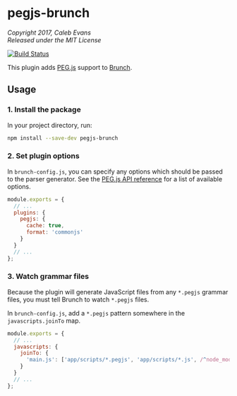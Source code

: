 # pegjs-brunch

*Copyright 2017, Caleb Evans*  
*Released under the MIT License*

[![Build Status](https://travis-ci.org/caleb531/pegjs-brunch.svg?branch=master)](https://travis-ci.org/caleb531/pegjs-brunch)

This plugin adds [PEG.js](https://pegjs.org/) support to
[Brunch](http://brunch.io/).

## Usage

### 1. Install the package

In your project directory, run:

```bash
npm install --save-dev pegjs-brunch
```

### 2. Set plugin options

In `brunch-config.js`, you can specify any options which should be passed to the
parser generator. See the [PEG.js API reference][options] for a list of
available options.

[options]: https://pegjs.org/documentation#generating-a-parser-javascript-api

```js
module.exports = {
  // ...
  plugins: {
    pegjs: {
      cache: true,
      format: 'commonjs'
    }
  }
  // ...
};
```

### 3. Watch grammar files

Because the plugin will generate JavaScript files from any `*.pegjs` grammar
files, you must tell Brunch to watch `*.pegjs` files.

In `brunch-config.js`, add a `*.pegjs` pattern somewhere in the
`javascripts.joinTo` map.

```js
module.exports = {
  // ...
  javascripts: {
    joinTo: {
      'main.js': ['app/scripts/*.pegjs', 'app/scripts/*.js', /^node_modules/]
    }
  }
  // ...
};
```
